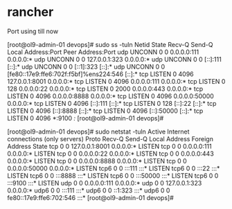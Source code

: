 # rancher

Port using till now

[root@ol9-admin-01 devops]# sudo ss -tuln
Netid               State                Recv-Q               Send-Q                                                  Local Address:Port                              Peer Address:Port
udp                 UNCONN               0                    0                                                             0.0.0.0:111                                    0.0.0.0:*
udp                 UNCONN               0                    0                                                           127.0.0.1:323                                    0.0.0.0:*
udp                 UNCONN               0                    0                                                                [::]:111                                       [::]:*
udp                 UNCONN               0                    0                                                               [::1]:323                                       [::]:*
udp                 UNCONN               0                    0                                  [fe80::17e9:ffe6:702f:f5bf]%ens224:546                                       [::]:*
tcp                 LISTEN               0                    4096                                                        127.0.0.1:8001                                   0.0.0.0:*
tcp                 LISTEN               0                    4096                                                          0.0.0.0:111                                    0.0.0.0:*
tcp                 LISTEN               0                    128                                                           0.0.0.0:22                                     0.0.0.0:*
tcp                 LISTEN               0                    2000                                                          0.0.0.0:443                                    0.0.0.0:*
tcp                 LISTEN               0                    4096                                                          0.0.0.0:8888                                   0.0.0.0:*
tcp                 LISTEN               0                    4096                                                          0.0.0.0:50000                                  0.0.0.0:*
tcp                 LISTEN               0                    4096                                                             [::]:111                                       [::]:*
tcp                 LISTEN               0                    128                                                              [::]:22                                        [::]:*
tcp                 LISTEN               0                    4096                                                             [::]:8888                                      [::]:*
tcp                 LISTEN               0                    4096                                                             [::]:50000                                     [::]:*
tcp                 LISTEN               0                    4096                                                                *:9100                                         *:*
[root@ol9-admin-01 devops]#


[root@ol9-admin-01 devops]# sudo netstat -tuln
Active Internet connections (only servers)
Proto Recv-Q Send-Q Local Address           Foreign Address         State
tcp        0      0 127.0.0.1:8001          0.0.0.0:*               LISTEN
tcp        0      0 0.0.0.0:111             0.0.0.0:*               LISTEN
tcp        0      0 0.0.0.0:22              0.0.0.0:*               LISTEN
tcp        0      0 0.0.0.0:443             0.0.0.0:*               LISTEN
tcp        0      0 0.0.0.0:8888            0.0.0.0:*               LISTEN
tcp        0      0 0.0.0.0:50000           0.0.0.0:*               LISTEN
tcp6       0      0 :::111                  :::*                    LISTEN
tcp6       0      0 :::22                   :::*                    LISTEN
tcp6       0      0 :::8888                 :::*                    LISTEN
tcp6       0      0 :::50000                :::*                    LISTEN
tcp6       0      0 :::9100                 :::*                    LISTEN
udp        0      0 0.0.0.0:111             0.0.0.0:*
udp        0      0 127.0.0.1:323           0.0.0.0:*
udp6       0      0 :::111                  :::*
udp6       0      0 ::1:323                 :::*
udp6       0      0 fe80::17e9:ffe6:702:546 :::*
[root@ol9-admin-01 devops]#


